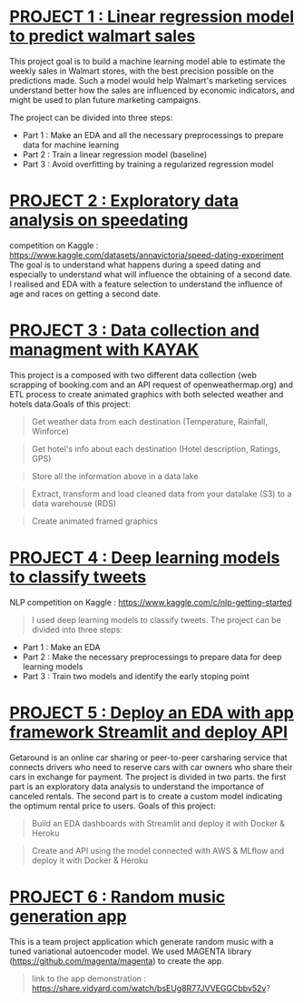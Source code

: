 # [PROJECT 1 : Linear regression model to predict walmart sales](https://github.com/KevinGfox/Certification/tree/main/bloc3)
This project goal is to build a machine learning model able to estimate the weekly sales in Walmart stores, with the best precision possible on the predictions made. Such a model would help Walmart's marketing services understand better how the sales are influenced by economic indicators, and might be used to plan future marketing campaigns.

The project can be divided into three steps:

- Part 1 : Make an EDA and all the necessary preprocessings to prepare data for machine learning 
- Part 2 : Train a linear regression model (baseline) 
- Part 3 : Avoid overfitting by training a regularized regression model

# [PROJECT 2 : Exploratory data analysis on speedating](https://github.com/KevinGfox/Certification/tree/main/bloc2)
competition on Kaggle : https://www.kaggle.com/datasets/annavictoria/speed-dating-experiment
The goal is to understand what happens during a speed dating and especially to understand what will influence the obtaining of a second date.
I realised and EDA with a feature selection to understand the influence of age and races on getting a second date.

# [PROJECT 3 : Data collection and managment with KAYAK](https://github.com/KevinGfox/Certification/tree/main/bloc1)
This project is a composed with two different data collection (web scrapping of booking.com and an API request of openweathermap.org) and ETL process to create animated graphics with both selected weather and hotels data.Goals of this project:

> Get weather data from each destination (Temperature, Rainfall, Winforce)

> Get hotel's info about each destination (Hotel description, Ratings, GPS)

> Store all the information above in a data lake

> Extract, transform and load cleaned data from your datalake (S3) to a data warehouse (RDS)

> Create animated framed graphics

# [PROJECT 4 : Deep learning models to classify tweets](https://github.com/KevinGfox/Certification/tree/main/bloc4)
NLP competition on Kaggle : https://www.kaggle.com/c/nlp-getting-started
> I used deep learning models to classify tweets. 
The project can be divided into three steps:

- Part 1 : Make an EDA
- Part 2 : Make the necessary preprocessings to prepare data for deep learning models
- Part 3 : Train two models and identify the early stoping point

# [PROJECT 5 : Deploy an EDA with app framework Streamlit and deploy API](https://github.com/KevinGfox/Certification/tree/main/bloc5)
Getaround is an online car sharing or peer-to-peer carsharing service that connects drivers who need to reserve cars with car owners who share their cars in exchange for payment.
The project is divided in two parts. the first part is an exploratory data analysis to understand the importance of canceled rentals. The second part is to create a custom model indicating the optimum rental price to users. 
Goals of this project:
> Build an EDA dashboards with Streamlit and deploy it with Docker & Heroku

> Create and API using the model connected with AWS & MLflow and deploy it with Docker & Heroku

# [PROJECT 6 : Random music generation app](https://github.com/KevinGfox/Certification/tree/main/bloc6)
This is a team project application which generate random music with a tuned variational autoencoder model.
We used MAGENTA library (https://github.com/magenta/magenta) to create the app.
> link to the app demonstration : https://share.vidyard.com/watch/bsEUg8R77JVVEGGCbbv52v?



